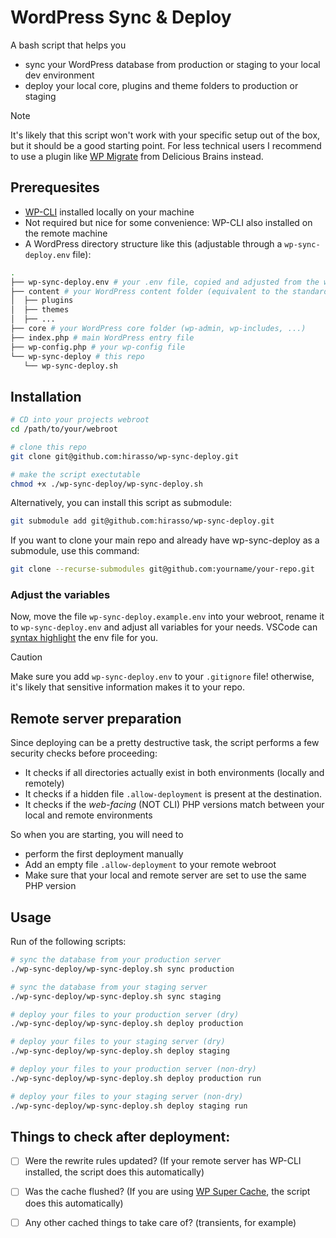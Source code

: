 # WordPress Sync & Deploy

A bash script that helps you

- sync your WordPress database from production or staging to your local dev environment
- deploy your local core, plugins and theme folders to production or staging

> [!NOTE]
> It's likely that this script won't work with your specific setup
> out of the box, but it should be a good starting point. For less technical
> users I recommend to use a plugin like [WP Migrate](https://deliciousbrains.com/wp-migrate-db-pro/) from Delicious Brains instead.

## Prerequesites

- [WP-CLI](https://wp-cli.org/) installed locally on your machine
- Not required but nice for some convenience: WP-CLI also installed on the remote machine
- A WordPress directory structure like this (adjustable through a `wp-sync-deploy.env` file):

```bash
.
├── wp-sync-deploy.env # your .env file, copied and adjusted from the wp-sync-deploy.example file in this repo
├── content # your WordPress content folder (equivalent to the standard wp-content)
│  ├── plugins
│  ├── themes
│  ├── ...
├── core # your WordPress core folder (wp-admin, wp-includes, ...)
├── index.php # main WordPress entry file
├── wp-config.php # your wp-config file
└── wp-sync-deploy # this repo
   └── wp-sync-deploy.sh
```

## Installation

```bash
# CD into your projects webroot
cd /path/to/your/webroot

# clone this repo
git clone git@github.com:hirasso/wp-sync-deploy.git

# make the script exectutable
chmod +x ./wp-sync-deploy/wp-sync-deploy.sh
```

Alternatively, you can install this script as submodule:

```bash
git submodule add git@github.com:hirasso/wp-sync-deploy.git
```
If you want to clone your main repo and already have wp-sync-deploy as a submodule, use this command:

```bash
git clone --recurse-submodules git@github.com:yourname/your-repo.git
```
### Adjust the variables

Now, move the file `wp-sync-deploy.example.env` into your webroot, rename it to `wp-sync-deploy.env` and adjust all variables for your needs. VSCode can [syntax highlight](https://fredriccliver.medium.com/give-highlight-and-formatting-on-your-env-file-in-vscode-8e60934efce0) the env file for you.

> [!CAUTION]
> Make sure you add `wp-sync-deploy.env` to your `.gitignore` file!
> otherwise, it's likely that sensitive information makes it to your repo.

## Remote server preparation

Since deploying can be a pretty destructive task, the script performs a few security checks before proceeding:

- It checks if all directories actually exist in both environments (locally and remotely)
- It checks if a hidden file `.allow-deployment` is present at the destination.
- It checks if the *web-facing* (NOT CLI) PHP versions match between your local and remote environments

So when you are starting, you will need to

- perform the first deployment manually
- Add an empty file `.allow-deployment` to your remote webroot
- Make sure that your local and remote server are set to use the same PHP version

## Usage

Run of the following scripts:

```bash
# sync the database from your production server
./wp-sync-deploy/wp-sync-deploy.sh sync production

# sync the database from your staging server
./wp-sync-deploy/wp-sync-deploy.sh sync staging

# deploy your files to your production server (dry)
./wp-sync-deploy/wp-sync-deploy.sh deploy production

# deploy your files to your staging server (dry)
./wp-sync-deploy/wp-sync-deploy.sh deploy staging

# deploy your files to your production server (non-dry)
./wp-sync-deploy/wp-sync-deploy.sh deploy production run

# deploy your files to your staging server (non-dry)
./wp-sync-deploy/wp-sync-deploy.sh deploy staging run
```

## Things to check after deployment:

- [ ] Were the rewrite rules updated? (If your remote server has WP-CLI installed, the script does this automatically)
- [ ] Was the cache flushed? (If you are using [WP Super Cache](https://wordpress.org/plugins/wp-super-cache/), the script does this automatically)
- [ ] Any other cached things to take care of? (transients, for example)

